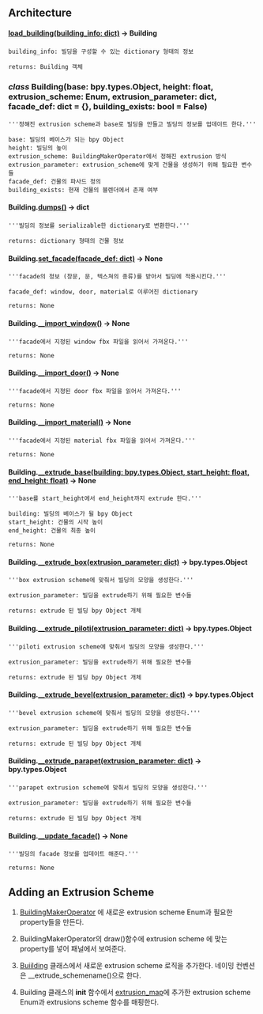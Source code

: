 
## Architecture ##

#### [load_building(building_info: dict)](https://github.com/ACON3D/Model-Maker-Blender/blob/915965b12613d13e85b5762f20bbcb3a3f0a1e36/architecture/building.py#L26-L30) -> Building

    building_info: 빌딩을 구성할 수 있는 dictionary 형태의 정보

    returns: Building 객체

### *class* Building(base: bpy.types.Object, height: float, extrusion_scheme: Enum, extrusion_parameter: dict, facade_def: dict = {}, building_exists: bool = False)
    '''정해진 extrusion scheme과 base로 빌딩을 만들고 빌딩의 정보를 업데이트 한다.'''

    base: 빌딩의 베이스가 되는 bpy Object
    height: 빌딩의 높이
    extrusion_scheme: BuildingMakerOperator에서 정해진 extrusion 방식
    extrusion_parameter: extrusion_scheme에 맞게 건물을 생성하기 위해 필요한 변수들
    facade_def: 건물의 파사드 정의
    building_exists: 현재 건물의 블렌더에서 존재 여부

#### Building.[dumps()](https://github.com/ACON3D/Model-Maker-Blender/blob/915965b12613d13e85b5762f20bbcb3a3f0a1e36/architecture/building.py#L81-L93) -> dict

    '''빌딩의 정보를 serializable한 dictionary로 변환한다.'''

    returns: dictionary 형태의 건물 정보

#### Building.[set_facade(facade_def: dict)](https://github.com/ACON3D/Model-Maker-Blender/blob/915965b12613d13e85b5762f20bbcb3a3f0a1e36/architecture/building.py#L96-L111) -> None

    '''facade의 정보 (창문, 문, 텍스쳐의 종류)를 받아서 빌딩에 적용시킨다.'''

    facade_def: window, door, material로 이루어진 dictionary

    returns: None

#### Building.[__import_window()](https://github.com/ACON3D/Model-Maker-Blender/blob/915965b12613d13e85b5762f20bbcb3a3f0a1e36/architecture/building.py#L114-L131) -> None

    '''facade에서 지정된 window fbx 파일을 읽어서 가져온다.'''

    returns: None

#### Building.[__import_door()](https://github.com/ACON3D/Model-Maker-Blender/blob/915965b12613d13e85b5762f20bbcb3a3f0a1e36/architecture/building.py#L134-L151) -> None

    '''facade에서 지정된 door fbx 파일을 읽어서 가져온다.'''

    returns: None

#### Building.[__import_material()](https://github.com/ACON3D/Model-Maker-Blender/blob/915965b12613d13e85b5762f20bbcb3a3f0a1e36/architecture/building.py#L154-L170) -> None

    '''facade에서 지정된 material fbx 파일을 읽어서 가져온다.'''

    returns: None

#### Building.[__extrude_base(building: bpy.types.Object, start_height: float, end_height: float)](https://github.com/ACON3D/Model-Maker-Blender/blob/915965b12613d13e85b5762f20bbcb3a3f0a1e36/architecture/building.py#L187-L231) -> None

    '''base를 start_height에서 end_height까지 extrude 한다.'''

    building: 빌딩의 베이스가 될 bpy Object
    start_height: 건물의 시작 높이
    end_height: 건물의 최종 높이

    returns: None

#### Building.[__extrude_box(extrusion_parameter: dict)](https://github.com/ACON3D/Model-Maker-Blender/blob/915965b12613d13e85b5762f20bbcb3a3f0a1e36/architecture/building.py#L235-L246) -> bpy.types.Object

    '''box extrusion scheme에 맞춰서 빌딩의 모양을 생성한다.'''

    extrusion_parameter: 빌딩을 extrude하기 위해 필요한 변수들

    returns: extrude 된 빌딩 bpy Object 개체

#### Building.[__extrude_piloti(extrusion_parameter: dict)](https://github.com/ACON3D/Model-Maker-Blender/blob/915965b12613d13e85b5762f20bbcb3a3f0a1e36/architecture/building.py#L250-L316) -> bpy.types.Object

    '''piloti extrusion scheme에 맞춰서 빌딩의 모양을 생성한다.'''

    extrusion_parameter: 빌딩을 extrude하기 위해 필요한 변수들

    returns: extrude 된 빌딩 bpy Object 개체

#### Building.[__extrude_bevel(extrusion_parameter: dict)](https://github.com/ACON3D/Model-Maker-Blender/blob/915965b12613d13e85b5762f20bbcb3a3f0a1e36/architecture/building.py#L320-L352) -> bpy.types.Object

    '''bevel extrusion scheme에 맞춰서 빌딩의 모양을 생성한다.'''

    extrusion_parameter: 빌딩을 extrude하기 위해 필요한 변수들

    returns: extrude 된 빌딩 bpy Object 개체

#### Building.[__extrude_parapet(extrusion_parameter: dict)](https://github.com/ACON3D/Model-Maker-Blender/blob/915965b12613d13e85b5762f20bbcb3a3f0a1e36/architecture/building.py#L356-L390) -> bpy.types.Object

    '''parapet extrusion scheme에 맞춰서 빌딩의 모양을 생성한다.'''

    extrusion_parameter: 빌딩을 extrude하기 위해 필요한 변수들

    returns: extrude 된 빌딩 bpy Object 개체

#### Building.[__update_facade()](https://github.com/ACON3D/Model-Maker-Blender/blob/915965b12613d13e85b5762f20bbcb3a3f0a1e36/architecture/building.py#L393-L502) -> None

    '''빌딩의 facade 정보를 업데이트 해준다.'''

    returns: None

## Adding an Extrusion Scheme ##

1. [BuildingMakerOperator](https://github.com/ACON3D/Model-Maker-Blender/blob/915965b12613d13e85b5762f20bbcb3a3f0a1e36/model_maker_control.py#L134-L245) 에 새로운 extrusion scheme Enum과 필요한 property들을 만든다.

2. BuildingMakerOperator의 draw()함수에 extrusion scheme 에 맞는 property를 넣어 패널에서 보여준다.

3. [Buiilding](https://github.com/ACON3D/Model-Maker-Blender/blob/915965b12613d13e85b5762f20bbcb3a3f0a1e36/architecture/building.py#L33) 클래스에서 새로운 extrusion scheme 로직을 추가한다. 네이밍 컨벤션은 __extrude_schemename()으로 한다.

4. Building 클래스의 __init__ 함수에서 [extrusion_map](https://github.com/ACON3D/Model-Maker-Blender/blob/915965b12613d13e85b5762f20bbcb3a3f0a1e36/architecture/building.py#L68-L73)에 추가한 extrusion scheme Enum과 extrusions scheme 함수를 매핑한다.